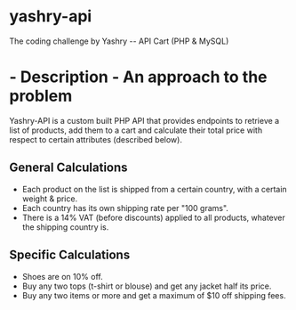 # yashry-api

The coding challenge by Yashry -- API Cart (PHP & MySQL)

# - Description - An approach to the problem

Yashry-API is a custom built PHP API that provides endpoints to retrieve a list of products, add them to a cart and calculate their total price with respect to certain attributes (described below). 

## General Calculations

- Each product on the list is shipped from a certain country, with a certain weight & price. 
- Each country has its own shipping rate per "100 grams".
- There is a 14% VAT (before discounts) applied to all products, whatever the shipping country is.

## Specific Calculations

- Shoes are on 10% off.
- Buy any two tops (t-shirt or blouse) and get any jacket half its price.
- Buy any two items or more and get a maximum of $10 off shipping fees. 


